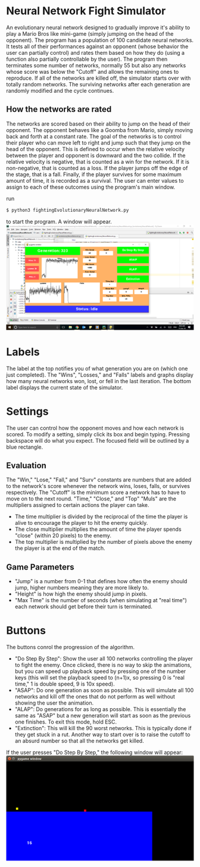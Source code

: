 # Neural Network Fight Simulator
An evolutionary neural network designed to gradually improve it's ability to play a Mario Bros like mini-game (simply jumping on the head of the opponent). The program has a population of 100 candidate neural networks. It tests all of their performances against an opponent (whose behavior the user can partially control) and rates them based on how they do (using a function also partially controllable by the user). The program then terminates some number of networks, normally 55 but also any networks whose score was below the "Cutoff" and allows the remaining ones to reproduce. If all of the networks are killed off, the simulator starts over with totally random networks. The surviving networks after each generation are randomly modified and the cycle continues.

## How the networks are rated
The networks are scored based on their ability to jump on the head of their opponent. The opponent behaves like a Goomba from Mario, simply moving back and forth at a constant rate. The goal of the networks is to control their player who can move left to right and jump such that they jump on the head of the opponent. This is defined to occur when the relative velocity between the player and opponent is downward and the two collide. If the relative velocity is negative, that is counted as a win for the network. If it is non-negative, that is counted as a loss. If the player jumps off the edge of the stage, that is a fall. Finally, if the player survives for some maximum amount of time, it is recorded as a survival. The user can enter values to assign to each of these outcomes using the program's main window.

run 
```sh
$ python3 fightingEvolutionaryNeuralNetwork.py
```
to start the program. A window will appear.
![alt Startup window](https://github.com/patricknaughton01/nn-fight-simulator/blob/master/pretty%20good%20settings.png?raw=true "Startup window")

# Labels
The label at the top notifies you of what generation you are on (which one just completed). The "Wins", "Losses," and "Falls" labels and graphs display how many neural networks won, lost, or fell in the last iteration. The bottom label displays the current state of the simulator.

# Settings
The user can control how the opponent moves and how each network is scored. To modify a setting, simply click its box and begin typing. Pressing backspace will do what you expect. The focused field will be outlined by a blue rectangle.
## Evaluation
The "Win," "Lose," "Fall," and "Surv" constants are numbers that are added to the network's score whenever the network wins, loses, falls, or survives respectively. The "Cutoff" is the minimum score a network has to have to move on to the next round.
"Time," "Close," and "Top" "Muls" are the multipliers assigned to certain actions the player can take. 
- The time multiplier is divided by the reciprocal of the time the player is alive to encourage the player to hit the enemy quickly. 
- The close multiplier multiplies the amount of time the player spends "close" (within 20 pixels) to the enemy. 
- The top multiplier is multiplied by the number of pixels above the enemy the player is at the end of the match.
## Game Parameters
- "Jump" is a number from 0-1 that defines how often the enemy should jump, higher numbers meaning they are more likely to.
- "Height" is how high the enemy should jump in pixels.
- "Max Time" is the number of seconds (when simulating at "real time") each network should get before their turn is terminated.

# Buttons
The buttons conrol the progression of the algorithm.
- "Do Step By Step": Show the user all 100 networks controlling the player to fight the enemy. Once clicked, there is no way to skip the animations, but you can speed up playback speed by pressing one of the number keys (this will set the playback speed to (n+1)x, so pressing 0 is "real time," 1 is double speed, 9 is 10x speed).
- "ASAP": Do one generation as soon as possible. This will simulate all 100 networks and kill off the ones that do not perform as well without showing the user the animation.
- "ALAP": Do generations for as long as possible. This is essentially the same as "ASAP" but a new generation will start as soon as the previous one finishes. To exit this mode, hold ESC.
- "Extinction": This will kill the 90 worst networks. This is typically done if they get stuck in a rut. Another way to start over is to raise the cutoff to an absurd number so that all the networks get killed.

If the user presses "Do Step By Step," the following window will appear:
![alt Simulation](https://github.com/patricknaughton01/nn-fight-simulator/blob/master/simulation.png?raw=true "Simulation")
